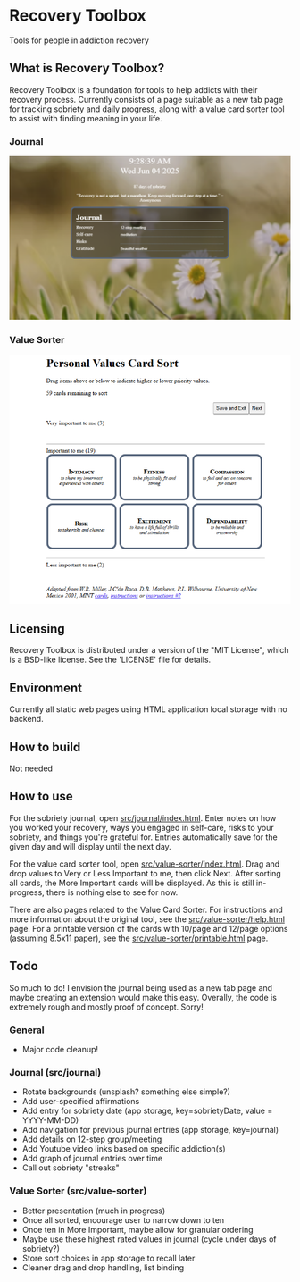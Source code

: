 # Recovery Toolbox
Tools for people in addiction recovery

## What is Recovery Toolbox?
Recovery Toolbox is a foundation for tools to help addicts with their recovery process. Currently consists of a page suitable as a new tab page for tracking sobriety and daily progress, along with a value card sorter tool to assist with finding meaning in your life.

### Journal
<img width="600" alt="Journal" src="assets/journal.png">

### Value Sorter
<img width="600" alt="Journal" src="assets/value-sorter.png">

## Licensing
Recovery Toolbox is distributed under a version of the "MIT License",
which is a BSD-like license. See the 'LICENSE' file for details.

## Environment
Currently all static web pages using HTML application local storage with no backend.

## How to build
Not needed

## How to use
For the sobriety journal, open [src/journal/index.html](src/journal/index.html). Enter notes on how you worked your recovery, ways you engaged in self-care, risks to your sobriety, and things you're grateful for. Entries automatically save for the given day and will display until the next day.

For the value card sorter tool, open [src/value-sorter/index.html](src/value-sorter/index.html). Drag and drop values to Very or Less Important to me, then click Next. After sorting all cards, the More Important cards will be displayed. As this is still in-progress, there is nothing else to see for now.

There are also pages related to the Value Card Sorter. For instructions and more information about the original tool, see the [src/value-sorter/help.html](src/value-sorter/help.html) page. For a printable version of the cards with 10/page and 12/page options (assuming 8.5x11 paper), see the [src/value-sorter/printable.html](src/value-sorter/printable.html) page.

## Todo
So much to do! I envision the journal being used as a new tab page and maybe creating an extension would make this easy. Overally, the code is extremely rough and mostly proof of concept. Sorry!

### General
- Major code cleanup!

### Journal (src/journal)

- Rotate backgrounds (unsplash? something else simple?)
- Add user-specified affirmations
- Add entry for sobriety date (app storage, key=sobrietyDate, value = YYYY-MM-DD)
- Add navigation for previous journal entries (app storage, key=journal)
- Add details on 12-step group/meeting
- Add Youtube video links based on specific addiction(s)
- Add graph of journal entries over time
- Call out sobriety "streaks"

### Value Sorter (src/value-sorter)

- Better presentation (much in progress)
- Once all sorted, encourage user to narrow down to ten
- Once ten in More Important, maybe allow for granular ordering
- Maybe use these highest rated values in journal (cycle under days of sobriety?)
- Store sort choices in app storage to recall later
- Cleaner drag and drop handling, list binding